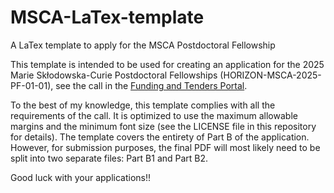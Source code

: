 # MSCA-LaTex-template
A LaTex template to apply for the MSCA Postdoctoral Fellowship

This template is intended to be used for creating an application for the 2025 Marie Skłodowska-Curie Postdoctoral Fellowships (HORIZON-MSCA-2025-PF-01-01), see the call in the [Funding and Tenders Portal](https://ec.europa.eu/info/funding-tenders/opportunities/portal/screen/opportunities/topic-details/HORIZON-MSCA-2025-PF-01-01?order=DESC&pageNumber=1&pageSize=50&sortBy=startDate&keywords=HORIZON-MSCA-2025-PF-01-01&isExactMatch=true&status=31094501,31094502,31094503).

To the best of my knowledge, this template complies with all the requirements of the call. It is optimized to use the maximum allowable margins and the minimum font size (see the LICENSE file in this repository for details). The template covers the entirety of Part B of the application. However, for submission purposes, the final PDF will most likely need to be split into two separate files: Part B1 and Part B2.

Good luck with your applications!!
